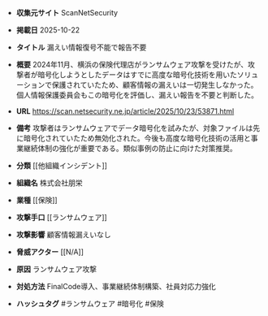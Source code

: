- **収集元サイト**
ScanNetSecurity

- **掲載日**
2025-10-22

- **タイトル**
漏えい情報復号不能で報告不要

- **概要**
2024年11月、横浜の保険代理店がランサムウェア攻撃を受けたが、攻撃者が暗号化しようとしたデータはすでに高度な暗号化技術を用いたソリューションで保護されていたため、顧客情報の漏えいは一切発生しなかった。個人情報保護委員会もこの暗号化を評価し、漏えい報告を不要と判断した。

- **URL**
https://scan.netsecurity.ne.jp/article/2025/10/23/53871.html

- **備考**
攻撃者はランサムウェアでデータ暗号化を試みたが、対象ファイルは先に暗号化されていたため無効化された。今後も高度な暗号化技術の活用と事業継続体制の強化が重要である。類似事例の防止に向けた対策推奨。

- **分類**
[[他組織インシデント]]

- **組織名**
株式会社朋栄

- **業種**
[[保険]]

- **攻撃手口**
[[ランサムウェア]]

- **攻撃影響**
顧客情報漏えいなし

- **脅威アクター**
[[N/A]]

- **原因**
ランサムウェア攻撃

- **対処方法**
FinalCode導入、事業継続体制構築、社員対応力強化

- **ハッシュタグ**
#ランサムウェア #暗号化 #保険

